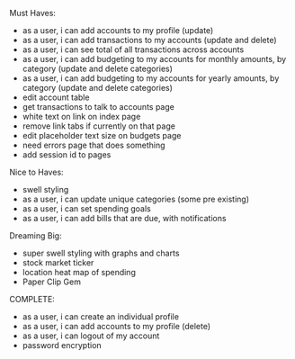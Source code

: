

Must Haves:
- as a user, i can add accounts to my profile (update)
- as a user, i can add transactions to my accounts (update and delete)
- as a user, i can see total of all transactions across accounts
- as a user, i can add budgeting to my accounts for monthly amounts, by category (update and delete categories)
- as a user, i can add budgeting to my accounts for yearly amounts, by category (update and delete categories)
- edit account table
- get transactions to talk to accounts page
- white text on link on index page
- remove link tabs if currently on that page
- edit placeholder text size on budgets page
- need errors page that does something
- add session id to pages


Nice to Haves:
- swell styling
- as a user, i can update unique categories (some pre existing)
- as a user, i can set spending goals
- as a user, i can add bills that are due, with notifications

Dreaming Big:
- super swell styling with graphs and charts
- stock market ticker
- location heat map of spending
- Paper Clip Gem


COMPLETE:
- as a user, i can create an individual profile
- as a user, i can add accounts to my profile (delete)
- as a user, i can logout of my account
- password encryption
